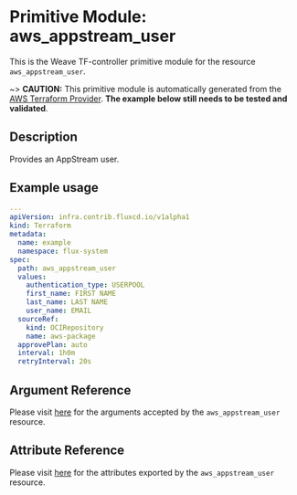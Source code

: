 
# Primitive Module: aws_appstream_user

This is the Weave TF-controller primitive module for the resource `aws_appstream_user`.

~> **CAUTION:** This primitive module is automatically generated from the [AWS Terraform Provider](https://registry.terraform.io/providers/hashicorp/aws/latest/docs/resources/appstream_user). **The example below still needs to be tested and validated**.

## Description

Provides an AppStream user.

## Example usage

```yaml
---
apiVersion: infra.contrib.fluxcd.io/v1alpha1
kind: Terraform
metadata:
  name: example
  namespace: flux-system
spec:
  path: aws_appstream_user
  values:
    authentication_type: USERPOOL
    first_name: FIRST NAME
    last_name: LAST NAME
    user_name: EMAIL
  sourceRef:
    kind: OCIRepository
    name: aws-package
  approvePlan: auto
  interval: 1h0m
  retryInterval: 20s
```

## Argument Reference

Please visit [here](https://registry.terraform.io/providers/hashicorp/aws/latest/docs/resources/appstream_user#argument-reference) for the arguments accepted by the `aws_appstream_user` resource.

## Attribute Reference

Please visit [here](https://registry.terraform.io/providers/hashicorp/aws/latest/docs/resources/appstream_user#attributes-reference) for the attributes exported by the `aws_appstream_user` resource.
